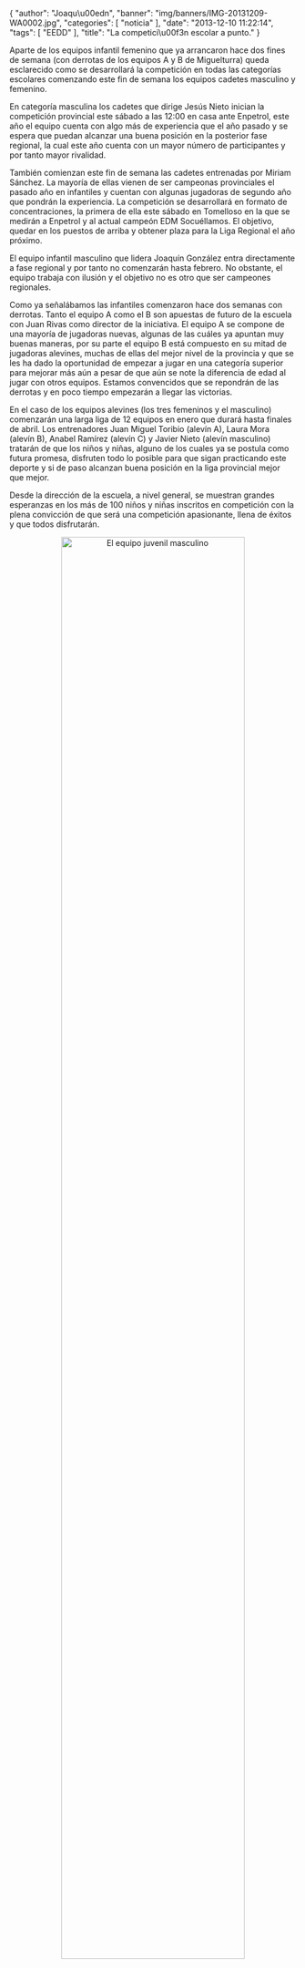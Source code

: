 {
  "author": "Joaqu\u00edn", 
  "banner": "img/banners/IMG-20131209-WA0002.jpg", 
  "categories": [
    "noticia"
  ], 
  "date": "2013-12-10 11:22:14", 
  "tags": [
    "EEDD"
  ], 
  "title": "La competici\u00f3n escolar a punto."
}

Aparte de los equipos infantil femenino que ya arrancaron hace dos fines de semana (con derrotas de los equipos A y B de Miguelturra) queda esclarecido como se desarrollará la competición en todas las categorías escolares comenzando este fin de semana los equipos cadetes masculino y femenino.

En categoría masculina los cadetes que dirige Jesús Nieto inician la competición provincial este sábado a las 12:00 en casa ante Enpetrol, este año el equipo cuenta con algo más de experiencia que el año pasado y se espera que puedan alcanzar una buena posición en la posterior fase regional, la cual este año cuenta con un mayor número de participantes y por tanto mayor rivalidad.

También comienzan este fin de semana las cadetes entrenadas por Miriam Sánchez. La mayoría de ellas vienen de ser campeonas provinciales el pasado año en infantiles y cuentan con algunas jugadoras de segundo año que pondrán la experiencia. La competición se desarrollará en formato de concentraciones, la primera de ella este sábado en Tomelloso en la que se medirán a Enpetrol y al actual campeón EDM Socuéllamos. El objetivo, quedar en los puestos de arriba y obtener plaza para la Liga Regional el año próximo.

El equipo infantil masculino que lidera Joaquín González entra directamente a fase regional y por tanto no comenzarán hasta febrero. No obstante, el equipo trabaja con ilusión y el objetivo no es otro que ser campeones regionales.

Como ya señalábamos las infantiles comenzaron hace dos semanas con derrotas. Tanto el equipo A como el B son apuestas de futuro de la escuela con Juan Rivas como director de la iniciativa. El equipo A se compone de una mayoría de jugadoras nuevas, algunas de las cuáles ya apuntan muy buenas maneras, por su parte el equipo B está compuesto en su mitad de jugadoras alevines, muchas de ellas del mejor nivel de la provincia y que se les ha dado la oportunidad de empezar a jugar en una categoría superior para mejorar más aún a pesar de que aún se note la diferencia de edad al jugar con otros equipos. Estamos convencidos que se repondrán de las derrotas y en poco tiempo empezarán a llegar las victorias.

En el caso de los equipos alevines (los tres femeninos y el masculino) comenzarán una larga liga de 12 equipos en enero que durará hasta finales de abril. Los entrenadores Juan Miguel Toribio (alevín A), Laura Mora (alevín B), Anabel Ramírez (alevín C) y Javier Nieto (alevín masculino) tratarán de que los niños y niñas, alguno de los cuales ya se postula como futura promesa, disfruten todo lo posible para que sigan practicando este deporte y si de paso alcanzan buena posición en la liga provincial mejor que mejor.

Desde la dirección de la escuela, a nivel general, se muestran grandes esperanzas en los más de 100 niños y niñas inscritos en competición con la plena convicción de que será una competición apasionante, llena de éxitos y que todos disfrutarán.

<center>
<a target="_new" href="http://www.advmiguelturra.org/drupal/sites/default/files/IMG-20131209-WA0002.jpg"> 
<img alt="El equipo juvenil masculino" width="80%" align="center" src="http://www.advmiguelturra.org/drupal/sites/default/files/IMG-20131209-WA0002.jpg"/> </a>
</center>

